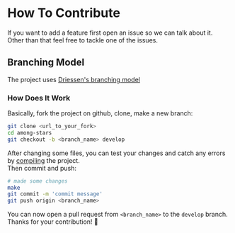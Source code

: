 # How To Contribute

If you want to add a feature first open an issue so we can talk about it.  
Other than that feel free to tackle one of the issues.

## Branching Model

The project uses [Driessen's branching model](https://nvie.com/posts/a-successful-git-branching-model/)

### How Does It Work

Basically, fork the project on github, clone, make a new branch:

```bash
git clone <url_to_your_fork>
cd among-stars
git checkout -b <branch_name> develop
```

After changing some files, you can test your changes and catch any errors by [compiling](/README.md#compiling) the project.  
Then commit and push:

```bash
# made some changes
make
git commit -m 'commit message'
git push origin <branch_name>
```

You can now open a pull request from `<branch_name>` to the `develop` branch. Thanks for your contribution! 🤟
